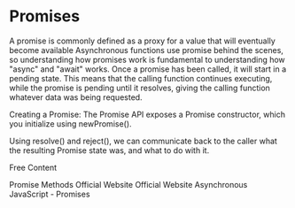 # Promises

A promise is commonly defined as a proxy for a value that will eventually become available
Asynchronous functions use promise behind the scenes, so understanding how promises work is fundamental to understanding how "async" and "await" works.
Once a promise has been called, it will start in a pending state. This means that the calling function continues executing, while the promise is pending until it resolves, giving the calling function whatever data was being requested.

Creating a Promise:
The Promise API exposes a Promise constructor, which you initialize using newPromise().

Using resolve() and reject(), we can communicate back to the caller what the resulting Promise state was, and what to do with it.

<ResourceGroupTitle>Free Content</ResourceGroupTitle>

<BadgeLink colorScheme='yellow' badgeText='Read' href='https://developer.mozilla.org/en-US/docs/Web/JavaScript/Reference/Global_Objects/Promise'>Promise Methods</BadgeLink>
<BadgeLink colorScheme='blue' badgeText='Read' href='https://www.promisejs.org/'>Official Website</BadgeLink>
<BadgeLink colorScheme='green' badgeText='Read' href='https://www.freecodecamp.org/news/javascript-promises-for-beginners/'>Official Website</BadgeLink>
<BadgeLink badgeText='Watch' href='https://www.youtube.com/watch?v=a_8nrslImo4/'>Asynchronous JavaScript - Promises</BadgeLink>

